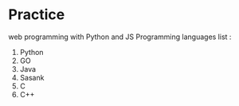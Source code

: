 # Practice
web programming with Python and JS
Programming languages list :
1. Python
2. GO
3. Java
4. Sasank
4. C
5. C++
